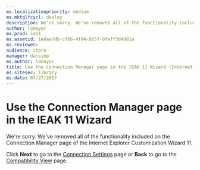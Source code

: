 ```yaml
---
ms.localizationpriority: medium
ms.mktglfcycl: deploy
description: We’re sorry. We’ve removed all of the functionality included on the **Connection Manager** page of the Internet Explorer Customization Wizard 11.
author: lomayor
ms.prod: ie11
ms.assetid: 1edaa7db-cf6b-4f94-b65f-0feff3d4081a
ms.reviewer: 
audience: itpromanager: dansimp
ms.author: lomayor
title: Use the Connection Manager page in the IEAK 11 Wizard (Internet Explorer Administration Kit 11 for IT Pros)
ms.sitesec: library
ms.date: 07/27/2017
---
```



# Use the Connection Manager page in the IEAK 11 Wizard
We're sorry. We've removed all of the functionality included on the Connection Manager page of the Internet Explorer Customization Wizard 11.

Click **Next** to go to the [Connection Settings](connection-settings-ieak11-wizard.md) page or **Back** to go to the [Compatibility View](compat-view-ieak11-wizard.md) page.

